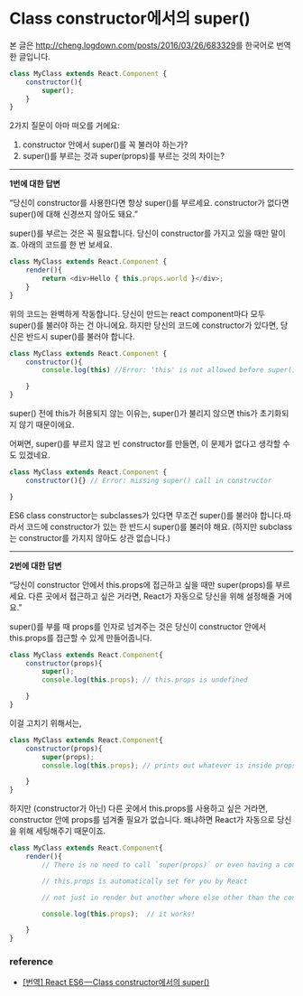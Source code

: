 # Class constructor에서의 super()

본 글은 <http://cheng.logdown.com/posts/2016/03/26/683329>를 한국어로 번역한 글입니다.

```javascript
class MyClass extends React.Component {
    constructor(){
        super();
    }
}
```

2가지 질문이 아마 떠오를 거에요:

1. constructor 안에서 super()를 꼭 불러야 하는가?
2. super()를 부르는 것과 super(props)를 부르는 것의 차이는?

------

**1번에 대한 답변**

“당신이 constructor를 사용한다면 항상 super()를 부르세요. constructor가 없다면 super()에 대해 신경쓰지 않아도 돼요.”

super()를 부르는 것은 꼭 필요합니다. 당신이 constructor를 가지고 있을 때만 말이죠. 아래의 코드를 한 번 보세요.

```javascript
class MyClass extends React.Component {
    render(){
        return <div>Hello { this.props.world }</div>;
    }
}
```

위의 코드는 완벽하게 작동합니다. 당신이 만드는 react component마다 모두 super()를 불러야 하는 건 아니에요. 하지만 당신의 코드에 constructor가 있다면, 당신은 반드시 super()를 불러야 합니다.

```javascript
class MyClass extends React.Component {
    constructor(){
        console.log(this) //Error: 'this' is not allowed before super()

    }
}
```

super() 전에 this가 허용되지 않는 이유는, super()가 불리지 않으면 this가 초기화되지 않기 때문이에요.

어쩌면, super()를 부르지 않고 빈 constructor를 만들면, 이 문제가 없다고 생각할 수도 있겠네요.

```javascript
class MyClass extends React.Component {
    constructor(){} // Error: missing super() call in constructor

}
```

ES6 class constructor는 subclasses가 있다면 무조건 super()를 불러야 합니다.따라서 코드에 constructor가 있는 한 반드시 super()를 불러야 해요. (하지만 subclass는 constructor를 가지지 않아도 상관 없습니다.)

------

**2번에 대한 답변**

“당신이 constructor 안에서 this.props에 접근하고 싶을 때만 super(props)를 부르세요. 다른 곳에서 접근하고 싶은 거라면, React가 자동으로 당신을 위해 설정해줄 거에요.”

super()를 부를 때 props를 인자로 넘겨주는 것은 당신이 constructor 안에서 this.props를 접근할 수 있게 만들어줍니다.

```javascript
class MyClass extends React.Component{
    constructor(props){
        super();
        console.log(this.props); // this.props is undefined

    }
}
```

이걸 고치기 위해서는,

```javascript
class MyClass extends React.Component{
    constructor(props){
        super(props);
        console.log(this.props); // prints out whatever is inside props

    }
}
```

하지만 (constructor가 아닌) 다른 곳에서 this.props를 사용하고 싶은 거라면, constructor 안에 props를 넘겨줄 필요가 없습니다. 왜냐하면 React가 자동으로 당신을 위해 세팅해주기 때문이죠.

```javascript
class MyClass extends React.Component{
    render(){
        // There is no need to call `super(props)` or even having a constructor 

        // this.props is automatically set for you by React 

        // not just in render but another where else other than the constructor

        console.log(this.props);  // it works!

    }
}
```



### reference

* [[번역] React ES6 — Class constructor에서의 super()](https://medium.com/@umioh1109/react-es6-class-constructor%EC%97%90%EC%84%9C%EC%9D%98-super-9d53ba0611d9)